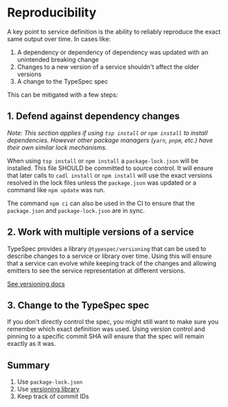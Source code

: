 # Reproducibility

A key point to service definition is the ability to reliably reproduce the exact same output over time. In cases like:

1. A dependency or dependency of dependency was updated with an unintended breaking change
2. Changes to a new version of a service shouldn't affect the older versions
3. A change to the TypeSpec spec

This can be mitigated with a few steps:

## 1. Defend against dependency changes

_Note: This section applies if using `tsp install` or `npm install` to install dependencies. However other package managers (`yarn`, `pnpm`, etc.) have their own similar lock mechanisms._

When using `tsp install` or `npm install` a `package-lock.json` will be installed. This file SHOULD be committed to source control. It will ensure that later calls to `cadl install` or `npm install` will use the exact versions resolved in the lock files unless the `package.json` was updated or a command like `npm update` was run.

The command `npm ci` can also be used in the CI to ensure that the `package.json` and `package-lock.json` are in sync.

## 2. Work with multiple versions of a service

TypeSpec provides a library `@typespec/versioning` that can be used to describe changes to a service or library over time. Using this will ensure that a service can evolve while keeping track of the changes and allowing emitters to see the service representation at different versions.

[See versioning docs](../standard-library/versioning/overview.md)

## 3. Change to the TypeSpec spec

If you don't directly control the spec, you might still want to make sure you remember which exact definition was used.
Using version control and pinning to a specific commit SHA will ensure that the spec will remain exactly as it was.

## Summary

1. Use `package-lock.json`
2. Use [versioning library](../standard-library/versioning/overview.md)
3. Keep track of commit IDs
